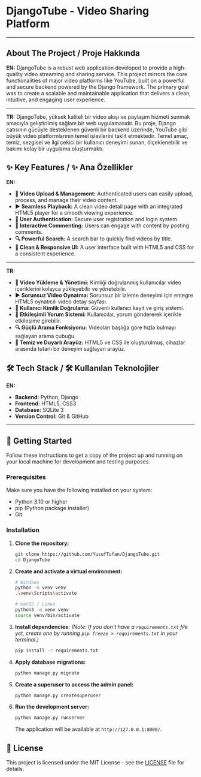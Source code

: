 # DjangoTube - Video Sharing Platform

---

## About The Project / Proje Hakkında

**EN:** DjangoTube is a robust web application developed to provide a high-quality video streaming and sharing service. This project mirrors the core functionalities of major video platforms like YouTube, built on a powerful and secure backend powered by the Django framework. The primary goal was to create a scalable and maintainable application that delivers a clean, intuitive, and engaging user experience.

-----

**TR:** DjangoTube, yüksek kaliteli bir video akışı ve paylaşım hizmeti sunmak amacıyla geliştirilmiş sağlam bir web uygulamasıdır. Bu proje, Django çatısının gücüyle desteklenen güvenli bir backend üzerinde, YouTube gibi büyük video platformlarının temel işlevlerini taklit etmektedir. Temel amaç, temiz, sezgisel ve ilgi çekici bir kullanıcı deneyimi sunan, ölçeklenebilir ve bakımı kolay bir uygulama oluşturmaktı.

## ✨ Key Features / ✨ Ana Özellikler

**EN:**

  - **🎥 Video Upload & Management:** Authenticated users can easily upload, process, and manage their video content.
  - **▶️ Seamless Playback:** A clean video detail page with an integrated HTML5 player for a smooth viewing experience.
  - **👤 User Authentication:** Secure user registration and login system.
  - **💬 Interactive Commenting:** Users can engage with content by posting comments.
  - **🔍 Powerful Search:** A search bar to quickly find videos by title.
  - **🎨 Clean & Responsive UI:** A user interface built with HTML5 and CSS for a consistent experience.

-----

**TR:**

  - **🎥 Video Yükleme & Yönetimi:** Kimliği doğrulanmış kullanıcılar video içeriklerini kolayca yükleyebilir ve yönetebilir.
  - **▶️ Sorunsuz Video Oynatma:** Sorunsuz bir izleme deneyimi için entegre HTML5 oynatıcılı video detay sayfası.
  - **👤 Kullanıcı Kimlik Doğrulama:** Güvenli kullanıcı kayıt ve giriş sistemi.
  - **💬 Etkileşimli Yorum Sistemi:** Kullanıcılar, yorum göndererek içerikle etkileşime girebilir.
  - **🔍 Güçlü Arama Fonksiyonu:** Videoları başlığa göre hızla bulmayı sağlayan arama çubuğu.
  - **🎨 Temiz ve Duyarlı Arayüz:** HTML5 ve CSS ile oluşturulmuş, cihazlar arasında tutarlı bir deneyim sağlayan arayüz.

## 🛠️ Tech Stack / 🛠️ Kullanılan Teknolojiler

**EN:**

  - **Backend:** Python, Django
  - **Frontend:** HTML5, CSS3
  - **Database:** SQLite 3
  - **Version Control:** Git & GitHub

-----

## 🚀 Getting Started

Follow these instructions to get a copy of the project up and running on your local machine for development and testing purposes.

### Prerequisites

Make sure you have the following installed on your system:

  - Python 3.10 or higher
  - pip (Python package installer)
  - Git

### Installation

1.  **Clone the repository:**

    ```sh
    git clone https://github.com/YusufTufan/DjangoTube.git
    cd DjangoTube
    ```

2.  **Create and activate a virtual environment:**

    ```sh
    # Windows
    python -m venv venv
    .\venv\Scripts\activate

    # macOS / Linux
    python3 -m venv venv
    source venv/bin/activate
    ```

3.  **Install dependencies:**
    *(Note: If you don't have a `requirements.txt` file yet, create one by running `pip freeze > requirements.txt` in your terminal.)*

    ```sh
    pip install -r requirements.txt
    ```

4.  **Apply database migrations:**

    ```sh
    python manage.py migrate
    ```

5.  **Create a superuser to access the admin panel:**

    ```sh
    python manage.py createsuperuser
    ```

6.  **Run the development server:**

    ```sh
    python manage.py runserver
    ```

    The application will be available at `http://127.0.0.1:8000/`.

## 📜 License

This project is licensed under the MIT License - see the [LICENSE](LICENSE) file for details.
